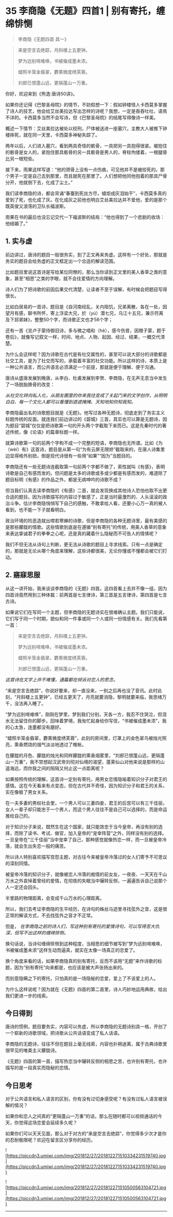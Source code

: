 # 35 李商隐《无题》四首1 | 别有寄托，缠绵悱恻

> 李商隐《无题四首·其一》

> 来是空言去绝踪，月斜楼上五更钟。
> 
> 梦为远别啼难唤，书被催成墨未浓。
> 
> 蜡照半笼金翡翠，麝熏微度绣芙蓉。
> 
> 刘郎已恨蓬山远，更隔蓬山一万重。

你好，欢迎来到《熊逸·唐诗50讲》。

如果你还记得《巴黎圣母院》的情节，不妨假想一下：假如钟楼怪人卡西莫多掌握了诗人的技艺，他会给艾丝美拉达写出怎样的诗呢？我想，一定是吞吞吐吐、语焉不详的。卡西莫多当然不会写诗，但《巴黎圣母院》的结尾写得像诗一样美。

概述一下情节：艾丝美拉达被处以绞刑，尸体被送进一座墓穴，主教大人被推下钟楼摔死，就在同一天里，卡西莫多神秘失踪了。

两年以后，人们进入墓穴，看到两具奇怪的骸骨，一具把另一具抱得很紧。被抱住的骸骨是女人的，紧抱住那具骸骨的另一具骸骨是男人的，脊柱佝偻着，一根腿骨比另一根短些。

接下来，雨果这样写道：“他的颈骨上没有一点伤痕，可见他并不是被绞死的。那个男子一定是自己去到那里，而且就死在那里了。人们想把他同他抱着的那具尸骨分开，他就倒下去，化成了尘土。”

我们读李商隐的诗，都会背诵“春蚕到死丝方尽，蜡炬成灰泪始干”，卡西莫多真的爱到了死，也化成了灰。在化成灰之前他也明白艾丝美拉达并不爱他，爱的是那个既英俊又浪荡的卫队长福波斯。

雨果在书的最后也没忘记交代一下福波斯的结局：“他也得到了一个悲剧的收场：他结婚了。”

## 1. 实与虚

前边讲过，唐诗的题目一般很务实，到了正文再来务虚。这样有一个好处，那就是务实的题目会给务虚的正文框定出一个合适的解读范围。

比如题目里说这首诗是写给某位同僚的，那么当你读到正文里的美人香草之类的意象，甚至“相思”之类的字眼，就不会往爱情的方向理解。

诗人们为了把诗歌的前因后果交代清楚，让读者不至于误解，有时候会把题目写得很长。

比如白居易的一首诗，题目是《自河南经乱，关内阻饥，兄弟离散，各在一处，因望月有感，聊书所怀，寄上浮梁大兄，於（yú）潜七兄，乌江十五兄，兼示符离及下邽弟妹》，整整50个字，而诗歌正文也才56个字；

还有一首《览卢子蒙侍御旧诗，多与微之唱和（hè），感今伤昔，因赠子蒙，题于卷后》，就像写记叙文一样，时间、地点、人物、起因、经过、结果，一概交代清楚。

为什么会这样呢？因为诗歌在古代是有社交属性的，甚至可以说大部分的诗歌都是社交工具，是为了社交而写的，承载着丰富的社交功能。所以这样的诗，本质上是一种公共语言，而公共语言必须满足一个前提，那就是便于理解、便于沟通。

唐诗从盛唐发展到晚唐，从李白、杜甫发展到李贺、李商隐，在无声无息当中发生了一场脱胎换骨的改变：

 *从社交化转向私人化，从朋友圈里的你来我往变成了关起门来的文学创作，从明明白白、每一个文化人都可以看懂到遮遮掩掩、天知地知你知我知。*

李商隐最出名的诗歌题目就是《无题》。他写过各种无题诗，彻底走到了务实主义标题传统的反面。就连我们前边讲过的《碧城》三首，其实也可以算是无题诗，因为题目“碧城”仅仅是把诗歌第一句的开头两个字截取下来而已。这是先秦时代的著述传统，像《论语》的篇章标题一样。

就算诗歌第一句的前两个字构不成一个完整的短语，李商隐也无所谓。比如《为（wèi）有》这首诗，题目是从第一句“为有云屏无限娇”截取来的，在唐人诗集里边显得格外别扭，倒是现代诗很有一些用“如果”“因为”当题目的。

李商隐还有一些无题诗连截取第一句前两个字都不做了，索性就叫《有感》，表明诗歌是自己有感而发的。但问题是太多的诗歌或多或少都是有感而发的，难道除了题目标明《有感》的作品之外，都是无病呻吟的诗歌不成？

但当我们认真去读李商隐的《有感》二首，就会发现换成其他诗人恐怕也取不出更合适的题目。因为诗歌描写的内容过于敏感了，正是当时最激烈的、人头滚滚的政治斗争。估计李商隐悄悄写下自己的感触，不敢拿给人看，还要小心万一真的被人看到，也不能一下子就看明白。

政治环境的险恶造就出噤若寒蝉的诗歌，但是李商隐的各种无题诗里，最有美感的是那些朦胧的情歌。这些情歌到底是在遵循“别有寄托”的传统，用美人香草的意象来表达挚诚君子的拳拳之心呢，还是真的藏着什么隐秘而不可告人的情愫呢？

我们不但无法从诗句上判断，更无法从诗歌的题目上寻求线索。只有一点是确定的，那就是无论从哪个角度来理解，这些诗都很美，无论你懂或不懂都会被它们打动。

## 2. 寤寐思服

从这一讲开始，我来谈谈李商隐的《无题》四首。这四首看上去并不像一组，因为四首诗竟然用到三种体裁：前两首是七言律诗，第三首是五言律诗，第四首是七言古诗。

如果说它们在写同一个主题，但李商隐的无题诗实在很难确认主题。我们只能说，它们写于同一个时期，貌似和同一件事或同一个人或同一份情感有关。我们先看第一首：

> 来是空言去绝踪，月斜楼上五更钟。
> 
> 梦为远别啼难唤，书被催成墨未浓。
> 
> 蜡照半笼金翡翠，麝熏微度绣芙蓉。
> 
> 刘郎已恨蓬山远，更隔蓬山一万重。

 *这首诗在文字上并不难懂，通篇都在倾诉对恋人的思念。*

“来是空言去绝踪”，你说好要来，却一直没来，一别之后再也没了音讯。此时此刻，“月斜楼上五更钟”，已经五更天了，月亮就要消隐，黎明就要来临，我思绪万千，没法再入睡了。

“梦为远别啼难唤”，刚刚在梦里，梦到我们分别，天各一方，我忍不住哭泣，但泪水无法留住你的脚步。回味着梦境，我匆忙起身给你写信，“书被催成墨未浓”，我的心太急，连墨都没有磨好。

“蜡照半笼金翡翠，麝熏微度绣芙蓉”，此刻的房间里，灯罩上的金色翠鸟被烛光照亮，熏香燃烧的烟气淡淡地透过了帷帐。

在朦胧的月色、朦胧的烛光和同样朦胧的熏香烟雾里，“刘郎已恨蓬山远，更隔蓬山一万重”，我不禁想起汉武帝刘彻对仙境的渴望，蓬莱仙山对他来说是那样的山遥海远，而你我之间的阻隔又何止这一点距离呢？

如果按照传统的理解，这首诗一定别有寄托，用男女恋情隐喻着知识分子对君王的感情。这在今天看来有点变态，但在古代并不奇怪，因为知识分子和君王的关系，实在像极了男女关系。

在一夫多妻的男权社会里，一个男人可以三妻四妾，君王的后宫可以有三千佳丽，女人一辈子却只能忠于一个男人，而这个男人往往不是自己可以选择的，而是命运推给自己的。

对于知识分子来说，既然生在这个国家，就只能效忠于当今皇帝，再没有别的选择，而除了读书、考试、做官，加入皇帝的“宠幸阵营”之外，同样没有别的选择。一旦皇帝在“三千佳丽”当中宠幸了自己，那种感觉就像热恋一样，而一旦被皇帝冷落，就会生出失恋一般的痛苦。

所以诗人特别喜欢描写宫怨主题，对古往今来被皇帝冷落过的女人们寄予不可思议的深刻同情。

被皇帝冷落的知识分子，就像被恋人冷落的痴情的前女友，一夜夜、一天天在千山万水之外哀悼着曾经的爱情，在彻夜的失眠当中辗转反侧，一遍遍告诉自己说那个人一定还会回头。

半里路的物理距离，会变成千山万水的心理距离。

所以，我们去考证李商隐的生平经历，在诗句的蛛丝马迹里寻找弦外之音，这是很正常的解读方式，不去找弦外之音才不正常。

但是， *在李商隐之前的诗人们，写这种别有寄托的爱情诗句，可以写得苦大仇深，但写不出这样的缠绵悱恻。*

换句话说，当诗句缠绵悱恻到这种程度，当相思的细节被写到“梦为远别啼难唤，书被催成墨未浓”这样生动而逼真，就实在太像一场真正的恋爱了。

换个角度来看的话，如果李商隐真的别有寄托，反而不该用“无题”来作诗歌的标题，因为“别有寄托”向来都是，也应该是被大声张扬出来的。

而刻意隐瞒之下的寄托，只怕真的是一场隐秘的恋爱，爱上了不该爱上的人。

为什么这样说呢？因为就在《无题》四首的第二首里，诗人巧妙地运用典故，给出我们更进一步的线索。

## 今日得到

唐诗的惯例，题目要务实，内容可以务虚，所以李商隐的无题诗别具一格，开创了一个崭新的诗歌领域，把诗歌从公共话语变成了私人话语。

李商隐的无题诗，往往不但在题目上毫无线索，内容也扑朔迷离，属于古典诗歌里很罕见的唯美主义朦胧诗。

《无题》四首的第一首，描写热恋当中辗转反侧的相思之苦，也许别有寄托，也许描写的是一段真实而隐秘的恋情。

## 今日思考

对于公共语言和私人语言的区别，你有没有过切身感受呢？有没有过私人语言被误解的情况？

如果你和恋人之间真的“更隔蓬山一万重”的话，那么在随时都可以视频通话的今天，你觉得这场恋爱会延续多久呢？

如果你们可以天天见面，那么对于对方的“来是空言去绝踪”，你觉得多少次才是你的忍耐极限呢？欢迎在留言区分享你的经历。

![https://piccdn3.umiwi.com/img/201812/27/201812271510334231519740.jpg](https://piccdn3.umiwi.com/img/201812/27/201812271510334231519740.jpg)

![https://piccdn3.umiwi.com/img/201812/27/201812271510500563104721.jpg](https://piccdn3.umiwi.com/img/201812/27/201812271510500563104721.jpg)

---
